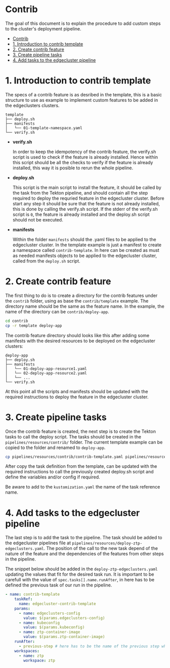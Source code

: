 # Contrib

The goal of this document is to explain the procedure to add custom steps to the cluster's deployment pipeline.

- [Contrib](#contrib)
- [1. Introduction to contrib template](#1-introduction-to-contrib-template)
- [2. Create contrib feature](#2-create-contrib-feature)
- [3. Create pipeline tasks](#3-create-pipeline-tasks)
- [4. Add tasks to the edgecluster pipeline](#4-add-tasks-to-the-edgecluster-pipeline)

# 1. Introduction to contrib template

The specs of a contrib feature is as desribed in the template, this is a basic structure to use as example to implement custom features to be added in the edgeclusters clusters.

```
template
├── deploy.sh
├── manifests
│   └── 01-template-namespace.yaml
└── verify.sh
```

- **verify.sh**

  In order to keep the idempotency of the contrib feature, the verify.sh script is used to check if the feature is already installed. Hence within this script should be all the checks to verify if the feature is already installed, this way it is posible to rerun the whole pipeline.

- **deploy.sh**

  This script is the main script to install the feature, it should be called by the task from the Tekton pipeline, and should contain all the step required to deploy the requried feature in the edgecluster cluster. Before start any step it should be sure that the feature is not already installed, this is done by calling the verify.sh script. If the stderr of the verify.sh script is `0`, the feature is already installed and the deploy.sh script should not be executed.

- **manifests**

  Within the folder `manifests` should the .yaml files to be applied to the edgecluster cluster. In the template example is just a manifest to create a namespace called `contrib-template`. In here can be created as must as needed manifests objects to be applied to the edgecluster cluster, called from the `deploy.sh` script.

# 2. Create contrib feature

The first thing to do is to create a directory for the contrib features under the `contrib` folder, using as base the `contrib/template` example. The directory name should be the same as the feature name. In the example, the name of the directory can be `contrib/deploy-app`.

```bash
cd contrib
cp -r template deploy-app
```

The contrib feature directory should looks like this after adding some manifests with the desired resources to be deployed on the edgecluster clusters:

```
deploy-app
├── deploy.sh
├── manifests
│   └── 01-deploy-app-resource1.yaml
│   └── 02-deploy-app-resource2.yaml
│   └── ...
└── verify.sh
```

At this point all the scripts and manifests should be updated with the required instructions to deploy the feature in the edgecluster cluster.

# 3. Create pipeline tasks

Once the contrib feature is created, the next step is to create the Tekton tasks to call the deploy script. The tasks should be created in the `pipelines/resources/contrib/` folder.
The current template example can be copied to the folder and renamed to `deploy-app`.

```bash
cp pipelines/resources/contrib/contrib-template.yaml pipelines/resources/contrib/deploy-app.yaml
```

After copy the task definition from the template, can be updated with the required instructions to call the previously created deploy.sh script and define the variables and/or config if required.

Be aware to add to the `kustomization.yaml` the name of the task reference name.

# 4. Add tasks to the edgecluster pipeline

The last step is to add the task to the pipeline. The task should be added to the edgecluster pipelines file at `pipelines/resources/deploy-ztp-edgeclusters.yaml`. The position of the call to the new task depend of the nature of the feature and the dependencies of the features from other steps in the pipeline.

The snippet below should be added in the `deploy-ztp-edgeclusters.yaml` updating the values that fit for the desired task run. It is important to be carefull with the value of `spec.tasks[].name.runAfter`, in here has to be defined the previous task of our run in the pipeline.

```yaml
- name: contrib-template
    taskRef:
      name: edgecluster-contrib-template
    params:
      - name: edgeclusters-config
        value: $(params.edgeclusters-config)
      - name: kubeconfig
        value: $(params.kubeconfig)
      - name: ztp-container-image
        value: $(params.ztp-container-image)
    runAfter:
      - previous-step # here has to be the name of the previous step where this task should be called
    workspaces:
      - name: ztp
        workspace: ztp
```
